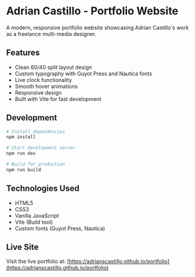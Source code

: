 # Adrian Castillo - Portfolio Website

A modern, responsive portfolio website showcasing Adrian Castillo's work as a freelance multi-media designer.

## Features

- Clean 60/40 split layout design
- Custom typography with Guyot Press and Nautica fonts
- Live clock functionality
- Smooth hover animations
- Responsive design
- Built with Vite for fast development

## Development

```bash
# Install dependencies
npm install

# Start development server
npm run dev

# Build for production
npm run build
```

## Technologies Used

- HTML5
- CSS3
- Vanilla JavaScript
- Vite (Build tool)
- Custom fonts (Guyot Press, Nautica)

## Live Site

Visit the live portfolio at: [https://adrianscastillo.github.io/portfolio](https://adrianscastillo.github.io/portfolio)
